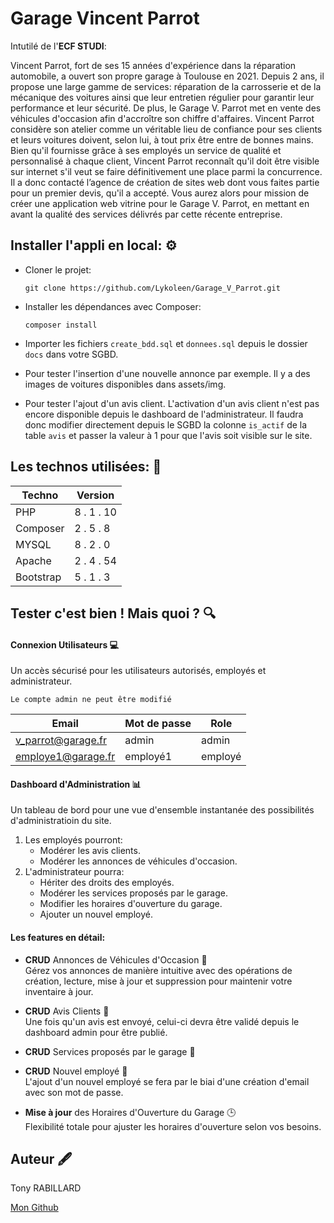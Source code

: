 # Garage Vincent Parrot

Intutilé de l'**ECF STUDI**:

Vincent Parrot, fort de ses 15 années d'expérience dans la réparation automobile, a ouvert son propre garage à Toulouse en 2021. Depuis 2 ans, il propose une large gamme de services: réparation de la carrosserie et de la mécanique des voitures ainsi que leur entretien régulier pour garantir leur performance et leur sécurité. De plus, le Garage V. Parrot met en vente des véhicules d'occasion afin d'accroître son chiffre d'affaires. Vincent Parrot considère son atelier comme un véritable lieu de confiance pour ses clients et leurs voitures doivent, selon lui, à tout prix être entre de bonnes mains. Bien qu'il fournisse grâce à ses employés un service de qualité et personnalisé à chaque client, Vincent Parrot reconnaît qu'il doit être visible sur internet s'il veut se faire définitivement une place parmi la concurrence. Il a donc contacté l’agence de création de sites web dont vous faites partie pour un premier devis, qu'il a accepté. Vous aurez alors pour mission de créer une application web vitrine pour le Garage V. Parrot, en mettant en avant la qualité des services délivrés par cette récente entreprise.

## Installer l'appli en local: ⚙️

- Cloner le projet:

    ```
    git clone https://github.com/Lykoleen/Garage_V_Parrot.git
    ```
- Installer les dépendances avec Composer:

    ```
    composer install
    ```
- Importer les fichiers `create_bdd.sql` et `donnees.sql` depuis le dossier `docs` dans votre SGBD. 

- Pour tester l'insertion d'une nouvelle annonce par exemple. Il y a des images de voitures disponibles dans assets/img.

- Pour tester l'ajout d'un avis client. L'activation d'un avis client n'est pas encore disponible depuis le dashboard de l'administrateur. Il faudra donc modifier directement depuis le SGBD la colonne `is_actif` de la table `avis` et passer la valeur à 1 pour que l'avis soit visible sur le site.

## Les technos utilisées: 🎨

| Techno | Version |
|-----------|-----------|
| PHP | 8 . 1 . 10 |
| Composer | 2 . 5 . 8 |
| MYSQL | 8 . 2 . 0 |
| Apache | 2 . 4 . 54 |
| Bootstrap | 5 . 1 . 3 |

## Tester c'est bien ! Mais quoi ? 🔍

#### Connexion Utilisateurs 💻
Un accès sécurisé pour les utilisateurs autorisés, employés et administrateur.

`Le compte admin ne peut être modifié`

| Email | Mot de passe | Role | 
|-----------|-----------|-----------|
| v_parrot@garage.fr | admin | admin
| employe1@garage.fr | employé1 | employé

#### Dashboard d'Administration 📊
Un tableau de bord pour une vue d'ensemble instantanée des possibilités d'administratioin du site. 
1. Les employés pourront:
    - Modérer les avis clients.
    - Modérer les annonces de véhicules d'occasion.
2. L'administrateur pourra:
    - Hériter des droits des employés.
    - Modérer les services proposés par le garage.
    - Modifier les horaires d'ouverture du garage.
    - Ajouter un nouvel employé.

#### Les features en détail:

- **CRUD** Annonces de Véhicules d'Occasion 🚗 <br>
Gérez vos annonces de manière intuitive avec des opérations de création, lecture, mise à jour et suppression pour maintenir votre inventaire à jour.

- **CRUD** Avis Clients 🌟 <br>
 Une fois qu'un avis est envoyé, celui-ci devra être validé depuis le dashboard admin pour être publié.

- **CRUD** Services proposés par le garage 🔧 <br>

- **CRUD** Nouvel employé 🤝 <br>
L'ajout d'un nouvel employé se fera par le biai d'une création d'email avec son mot de passe.

- **Mise à jour** des Horaires d'Ouverture du Garage 🕒 <br>
Flexibilité totale pour ajuster les horaires d'ouverture selon vos besoins.

## Auteur 🖋️

Tony RABILLARD

[Mon Github](https://github.com/Lykoleen)